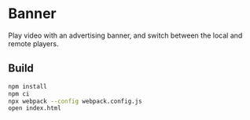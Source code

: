 # Banner

Play video with an advertising banner, and switch between the local and remote players.

## Build

```bash
npm install
npm ci
npx webpack --config webpack.config.js
open index.html
```
